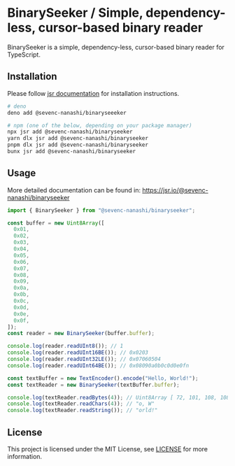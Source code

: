 # BinarySeeker / Simple, dependency-less, cursor-based binary reader

BinarySeeker is a simple, dependency-less, cursor-based binary reader for
TypeScript.

## Installation

Please follow [jsr documentation](https://jsr.io/docs/using-packages) for
installation instructions.

```bash
# deno
deno add @sevenc-nanashi/binaryseeeker

# npm (one of the below, depending on your package manager)
npx jsr add @sevenc-nanashi/binaryseeker
yarn dlx jsr add @sevenc-nanashi/binaryseeker
pnpm dlx jsr add @sevenc-nanashi/binaryseeker
bunx jsr add @sevenc-nanashi/binaryseeker
```

## Usage

More detailed documentation can be found in:
<https://jsr.io/@sevenc-nanashi/binaryseeker>

```typescript
import { BinarySeeker } from "@sevenc-nanashi/binaryseeker";

const buffer = new Uint8Array([
  0x01,
  0x02,
  0x03,
  0x04,
  0x05,
  0x06,
  0x07,
  0x08,
  0x09,
  0x0a,
  0x0b,
  0x0c,
  0x0d,
  0x0e,
  0x0f,
]);
const reader = new BinarySeeker(buffer.buffer);

console.log(reader.readUInt8()); // 1
console.log(reader.readUInt16BE()); // 0x0203
console.log(reader.readUInt32LE()); // 0x07060504
console.log(reader.readUInt64BE()); // 0x08090a0b0c0d0e0fn

const textBuffer = new TextEncoder().encode("Hello, World!");
const textReader = new BinarySeeker(textBuffer.buffer);

console.log(textReader.readBytes(4)); // Uint8Array [ 72, 101, 108, 108 ]
console.log(textReader.readChars(4)); // "o, W"
console.log(textReader.readString()); // "orld!"
```

## License

This project is licensed under the MIT License, see [LICENSE](LICENSE) for more
information.
